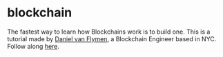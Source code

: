 # blockchain

The fastest way to learn how Blockchains work is to build one. This is a tutorial made by [Daniel van Flymen](https://hackernoon.com/@vanflymen), a Blockchain Engineer based in NYC. Follow along [here](https://hackernoon.com/learn-blockchains-by-building-one-117428612f46).